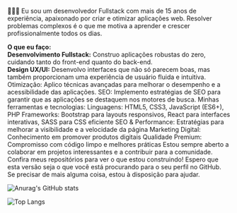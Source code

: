 🙋🏻‍♂️ Eu sou um desenvolvedor Fullstack com mais de 15 anos de experiência, apaixonado por criar e otimizar aplicações web. Resolver problemas complexos é o que me motiva a aprender e crescer profissionalmente todos os dias.

<strong>O que eu faço:</strong><br>
<strong>Desenvolvimento Fullstack:</strong> Construo aplicações robustas do zero, cuidando tanto do front-end quanto do back-end.<br>
<strong>Design UX/UI:</strong> Desenvolvo interfaces que não só parecem boas, mas também proporcionam uma experiência de usuário fluida e intuitiva.
Otimização: Aplico técnicas avançadas para melhorar o desempenho e a acessibilidade das aplicações.
SEO: Implemento estratégias de SEO para garantir que as aplicações se destaquem nos motores de busca.
Minhas ferramentas e tecnologias:
Linguagens: HTML5, CSS3, JavaScript (ES6+), PHP
Frameworks: Bootstrap para layouts responsivos, React para interfaces interativas, SASS para CSS eficiente
SEO & Performance: Estratégias para melhorar a visibilidade e a velocidade da página
Marketing Digital: Conhecimento em promover produtos digitais
Qualidade Premium: Compromisso com código limpo e melhores práticas
Estou sempre aberto a colaborar em projetos interessantes e a contribuir para a comunidade. Confira meus repositórios para ver o que estou construindo!
Espero que esta versão seja o que você está procurando para o seu perfil no GitHub. Se precisar de mais alguma coisa, estou à disposição para ajudar.

![Anurag's GitHub stats](https://github-readme-stats.vercel.app/api?username=ENardelli&show_icons=true&bg_color=00000000)

![Top Langs](https://github-readme-stats.vercel.app/api/top-langs/?username=ENardelli&hide_progress=true)



